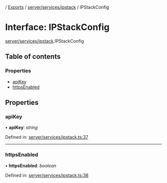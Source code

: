 [](../README.md) / [Exports](../modules.md) / [server/services/ipstack](../modules/server_services_ipstack.md) / IPStackConfig

# Interface: IPStackConfig

[server/services/ipstack](../modules/server_services_ipstack.md).IPStackConfig

## Table of contents

### Properties

- [apiKey](server_services_ipstack.ipstackconfig.md#apikey)
- [httpsEnabled](server_services_ipstack.ipstackconfig.md#httpsenabled)

## Properties

### apiKey

• **apiKey**: *string*

Defined in: [server/services/ipstack.ts:37](https://github.com/onzag/itemize/blob/55e63f2c/server/services/ipstack.ts#L37)

___

### httpsEnabled

• **httpsEnabled**: *boolean*

Defined in: [server/services/ipstack.ts:38](https://github.com/onzag/itemize/blob/55e63f2c/server/services/ipstack.ts#L38)
